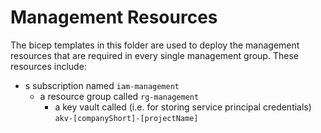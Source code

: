 # Management Resources

The bicep templates in this folder are used to deploy the management resources that are required in every single management group. These resources include:

- s subscription named `iam-management`
  - a resource group called `rg-management`
    - a key vault called (i.e. for storing service principal credentials) `akv-[companyShort]-[projectName]`